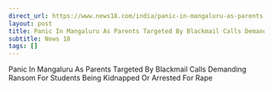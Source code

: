 ```yaml
---
direct_url: https://www.news18.com/india/panic-in-mangaluru-as-parents-targeted-by-blackmail-calls-demanding-ransom-for-students-being-kidnapped-or-arrested-for-rape-8930482.html
layout: post
title: Panic In Mangaluru As Parents Targeted By Blackmail Calls Demanding Ransom For Students Being  Kidnapped Or Arrested For Rape 
subtitle: News 18
tags: []
---
```


Panic In Mangaluru As Parents Targeted By Blackmail Calls Demanding Ransom For Students Being  Kidnapped Or Arrested For Rape 

